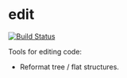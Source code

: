 # edit
[![Build Status](https://travis-ci.com/zored/edit.svg?branch=master)](https://travis-ci.com/zored/edit)

Tools for editing code:
- Reformat tree / flat structures.
